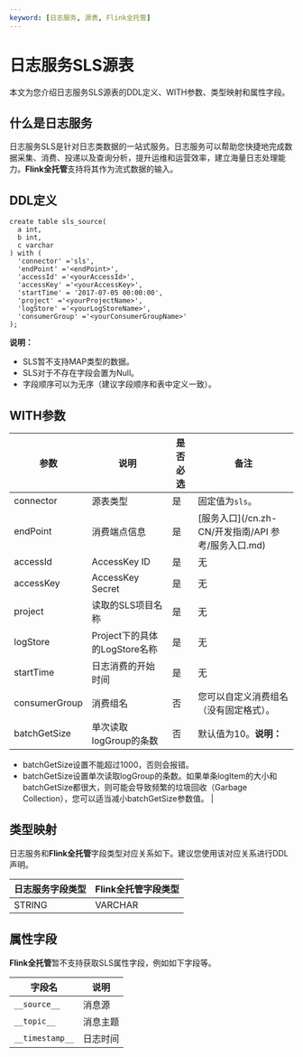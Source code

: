 ```yaml
---
keyword: [日志服务, 源表, Flink全托管]
---
```


# 日志服务SLS源表

本文为您介绍日志服务SLS源表的DDL定义、WITH参数、类型映射和属性字段。

## 什么是日志服务

日志服务SLS是针对日志类数据的一站式服务。日志服务可以帮助您快捷地完成数据采集、消费、投递以及查询分析，提升运维和运营效率，建立海量日志处理能力。**Flink全托管**支持将其作为流式数据的输入。

## DDL定义

```
create table sls_source(
  a int,
  b int,
  c varchar
) with (
  'connector' ='sls',  
  'endPoint' ='<endPoint>',
  'accessId' ='<yourAccessId>',
  'accessKey' ='<yourAccessKey>',
  'startTime' = '2017-07-05 00:00:00',
  'project' ='<yourProjectName>',
  'logStore' ='<yourLogStoreName>',
  'consumerGroup' ='<yourConsumerGroupName>'
);
```

**说明：**

-   SLS暂不支持MAP类型的数据。
-   SLS对于不存在字段会置为Null。
-   字段顺序可以为无序（建议字段顺序和表中定义一致）。

## WITH参数

|参数|说明|是否必选|备注|
|--|--|----|--|
|connector|源表类型|是|固定值为`sls`。|
|endPoint|消费端点信息|是|[服务入口](/cn.zh-CN/开发指南/API 参考/服务入口.md)|
|accessId|AccessKey ID|是|无|
|accessKey|AccessKey Secret|是|无|
|project|读取的SLS项目名称|是|无|
|logStore|Project下的具体的LogStore名称|是|无|
|startTime|日志消费的开始时间|是|无|
|consumerGroup|消费组名|否|您可以自定义消费组名（没有固定格式）。|
|batchGetSize|单次读取logGroup的条数|否|默认值为10。**说明：**

-   batchGetSize设置不能超过1000，否则会报错。
-   batchGetSize设置单次读取logGroup的条数。如果单条logItem的大小和batchGetSize都很大，则可能会导致频繁的垃圾回收（Garbage Collection），您可以适当减小batchGetSize参数值。 |

## 类型映射

日志服务和**Flink全托管**字段类型对应关系如下。建议您使用该对应关系进行DDL声明。

|日志服务字段类型|Flink全托管字段类型|
|--------|------------|
|STRING|VARCHAR|

## 属性字段

**Flink全托管**暂不支持获取SLS属性字段，例如如下字段等。

|字段名|说明|
|---|--|
|`__source__`|消息源|
|`__topic__`|消息主题|
|`__timestamp__`|日志时间|


